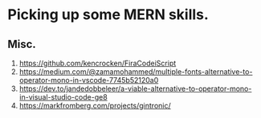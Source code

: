 # Picking up some MERN skills.

## Misc.
1. https://github.com/kencrocken/FiraCodeiScript
2. https://medium.com/@zamamohammed/multiple-fonts-alternative-to-operator-mono-in-vscode-7745b52120a0
3. https://dev.to/jandedobbeleer/a-viable-alternative-to-operator-mono-in-visual-studio-code-ge8
4. https://markfromberg.com/projects/gintronic/


